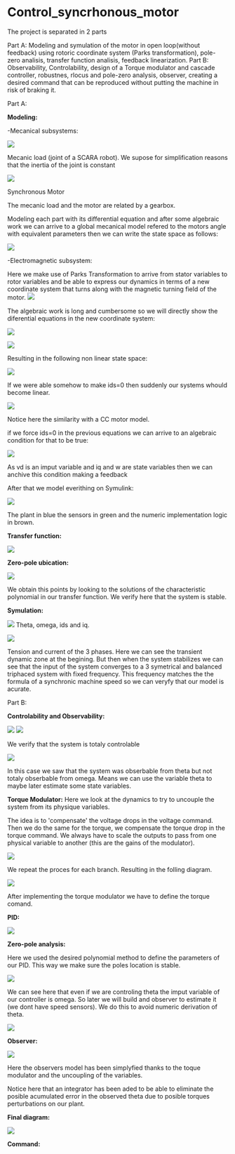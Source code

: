 # Control_syncrhonous_motor



The project is separated in 2 parts

Part A: Modeling and symulation of the motor in open loop(without feedback) using rotoric coordinate system (Parks transformation), pole-zero analisis, transfer function analisis, feedback linearization.
Part B: Observability, Controlability, design of a Torque modulator and cascade controller, robustnes, rlocus and pole-zero analysis, observer, creating a desired command that can be reproduced without putting the machine in risk of braking it.

Part A:

**Modeling:**

-Mecanical subsystems:

![](Capture.PNG) 

Mecanic load (joint of a SCARA robot). We supose for simplification reasons that the inertia of the joint is constant

![](Capture2.PNG)

Synchronous Motor

The mecanic load and the motor are related by a gearbox.

Modeling each part with its differential equation and after some algebraic work we can arrive to a global mecanical model refered to the motors angle with equivalent parameters then we can write the state space as follows:

![](Capture3.PNG)

-Electromagnetic subsystem:

Here we make use of Parks Transformation to arrive from stator variables to rotor variables and be able to express our dynamics in terms of a new coordinate system that turns along with the magnetic turning field of the motor.
![](Capture6.PNG)

The algebraic work is long and cumbersome so we will directly show the diferential equations in the new coordinate system:

![](Capture4.PNG)

![](Capture5.PNG)

Resulting in the following non linear state space:

![](Capture7.PNG)

If we were able somehow to make ids=0 then suddenly our systems whould become linear.

![](Capture9.PNG)

Notice here the similarity with a CC motor model.

if we force ids=0 in the previous equations we can arrive to an algebraic condition for that to be true: 

![](Capture8.PNG)

As vd is an imput variable and iq and w are state variables then we can anchive this condition making a feedback 


After that we model everithing on Symulink:

![](Capture10.PNG)

The plant in blue the sensors in green and the numeric implementation logic in brown.



**Transfer function:**

![](Capture11.PNG)


**Zero-pole ubication:**

![](Capture12.PNG)

We obtain this points by looking to the solutions of the characteristic polynomial in our transfer function. We verify here that the system is stable.

**Symulation:**

![](Capture13.PNG)
Theta, omega, ids and iq.

![](Capture14.PNG)

Tension and current of the 3 phases. Here we can see the transient dynamic zone at the begining. But then when the system stabilizes we can see that the input of the system converges to a 3 symetrical and balanced triphaced system with fixed frequency. This frequency matches the the formula of a synchronic machine speed so we can veryfy that our model is acurate.





Part B:

**Controlability and Observability:**

![](Capture15.PNG)
![](Capture16.PNG)

We verify that the system is totaly controlable

![](Capture17.PNG)

In this case we saw that the system was obserbable from theta but not totaly obserbable from omega. Means we can use the variable theta to maybe later estimate some state variables.


**Torque Modulator:**
Here we look at the dynamics to try to uncouple the system from its physique variables.

The idea is to 'compensate' the voltage drops in the voltage command. Then we do the same for the torque, we compensate the torque drop in the torque command. We always have to scale the outputs to pass from one physical variable to another (this are the gains of the modulator).

![](Capture19.PNG)

We repeat the proces for each branch. Resulting in the folling diagram.

![](Capture18.PNG)


After implementing the torque modulator we have to define the torque comand.

**PID:**

![](Capture20.PNG)


**Zero-pole analysis:**

Here we used the desired polynomial method to define the parameters of our PID. This way we make sure the poles location is stable. 

![](Capture21.PNG)

We can see here that even if we are controling theta the imput variable of our controller is omega. So later we will build and observer to estimate it (we dont have speed sensors). We do this to avoid numeric derivation of theta. 

![](Capture22.PNG)



**Observer:**


![](Capture23.PNG)

Here the observers model has been simplyfied thanks to the toque modulator and the uncoupling of the variables. 

Notice here that an integrator has been aded to be able to eliminate the posible acumulated error in the observed theta due to posible torques perturbations on our plant.


**Final diagram:**

![](Capture24.PNG)


**Command:**

























